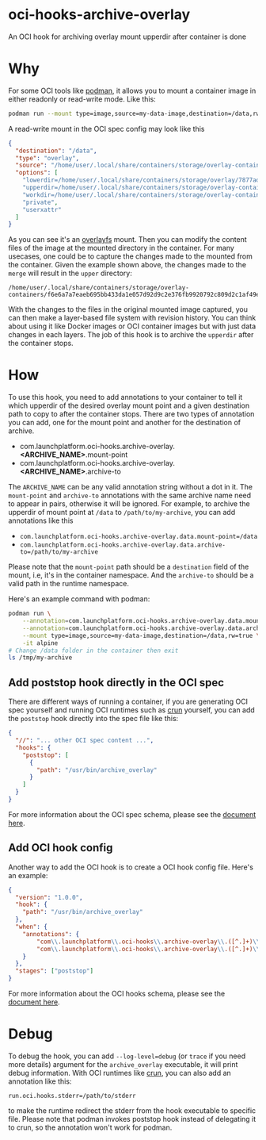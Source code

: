# oci-hooks-archive-overlay
An OCI hook for archiving overlay mount upperdir after container is done

# Why

For some OCI tools like [podman](https://podman.io), it allows you to mount a container image in either readonly or read-write mode.
Like this:

```bash
podman run --mount type=image,source=my-data-image,destination=/data,rw=true -it alpine
```

A read-write mount in the OCI spec config may look like this

```json
{
  "destination": "/data",
  "type": "overlay",
  "source": "/home/user/.local/share/containers/storage/overlay-containers/f6e6a7a7eaeb695bb433da1e057d92d9c2e376fb9920792c809d2c1af49e5709/userdata/overlay/3190055391/merge",
  "options": [
    "lowerdir=/home/user/.local/share/containers/storage/overlay/7877ad4aca46f49c306c8044f0d2a1528b642db9aed165f8b022f2b59fc9c237/merged",
    "upperdir=/home/user/.local/share/containers/storage/overlay-containers/f6e6a7a7eaeb695bb433da1e057d92d9c2e376fb9920792c809d2c1af49e5709/userdata/overlay/3190055391/upper",
    "workdir=/home/user/.local/share/containers/storage/overlay-containers/f6e6a7a7eaeb695bb433da1e057d92d9c2e376fb9920792c809d2c1af49e5709/userdata/overlay/3190055391/work",
    "private",
    "userxattr"
  ]
}
```

As you can see it's an [overlayfs](https://docs.kernel.org/filesystems/overlayfs.html) mount.
Then you can modify the content files of the image at the mounted directory in the container.
For many usecases, one could be to capture the changes made to the mounted from the container.
Given the example shown above, the changes made to the `merge` will result in the `upper` directory:

```
/home/user/.local/share/containers/storage/overlay-containers/f6e6a7a7eaeb695bb433da1e057d92d9c2e376fb9920792c809d2c1af49e5709/userdata/overlay/3190055391/upper
```

With the changes to the files in the original mounted image captured, you can then make a layer-based file system with revision history.
You can think about using it like Docker images or OCI container images but with just data changes in each layers.
The job of this hook is to archive the `upperdir` after the container stops.

# How

To use this hook, you need to add annotations to your container to tell it which upperdir of the desired overlay mount point and a given destination path to copy to after the container stops.
There are two types of annotation you can add, one for the mount point and another for the destination of archive.

- com.launchplatform.oci-hooks.archive-overlay.**<ARCHIVE_NAME>**.mount-point
- com.launchplatform.oci-hooks.archive-overlay.**<ARCHIVE_NAME>**.archive-to

The `ARCHIVE_NAME` can be any valid annotation string without a dot in it.
The `mount-point` and `archive-to` annotations with the same archive name need to appear in pairs, otherwise it will be ignored.
For example, to archive the upperdir of mount point at `/data` to `/path/to/my-archive`, you can add annotations like this

- `com.launchplatform.oci-hooks.archive-overlay.data.mount-point=/data`
- `com.launchplatform.oci-hooks.archive-overlay.data.archive-to=/path/to/my-archive`

Please note that the `mount-point` path should be a `destination` field of the mount, i.e, it's in the container namespace.
And the `archive-to` should be a valid path in the runtime namespace.

Here's an example command with podman:

```bash
podman run \
    --annotation=com.launchplatform.oci-hooks.archive-overlay.data.mount-point=/data \
    --annotation=com.launchplatform.oci-hooks.archive-overlay.data.archive-to=/tmp/my-archive \
    --mount type=image,source=my-data-image,destination=/data,rw=true \
    -it alpine
# Change /data folder in the container then exit
ls /tmp/my-archive
```

## Add poststop hook directly in the OCI spec

There are different ways of running a container, if you are generating OCI spec yourself and running OCI runtimes such as [crun](https://github.com/containers/crun) yourself, you can add the `poststop` hook directly into the spec file like this:

```json
{
  "//": "... other OCI spec content ...",
  "hooks": {
    "poststop": [
      {
        "path": "/usr/bin/archive_overlay"
      }
    ]
  }
}
```

For more information about the OCI spec schema, please see the [document here](https://github.com/opencontainers/runtime-spec/blob/48415de180cf7d5168ca53a5aa27b6fcec8e4d81/config.md#posix-platform-hooks).

## Add OCI hook config

Another way to add the OCI hook is to create a OCI hook config file.
Here's an example:

```json
{
  "version": "1.0.0",
  "hook": {
    "path": "/usr/bin/archive_overlay"
  },
  "when": {
    "annotations": {
        "com\\.launchplatform\\.oci-hooks\\.archive-overlay\\.([^.]+)\\.mount-point": "(.+)",
        "com\\.launchplatform\\.oci-hooks\\.archive-overlay\\.([^.]+)\\.archive-to": "(.+)"
    }
  },
  "stages": ["poststop"]
}
```

For more information about the OCI hooks schema, please see the [document here](https://github.com/containers/podman/blob/v3.4.7/pkg/hooks/docs/oci-hooks.5.md).

# Debug

To debug the hook, you can add `--log-level=debug` (or `trace` if you need more details) argument for the `archive_overlay` executable, it will print debug information.
With OCI runtimes like [crun](https://github.com/containers/crun), you can also add an annotation like this:

```
run.oci.hooks.stderr=/path/to/stderr
```

to make the runtime redirect the stderr from the hook executable to specific file.
Please note that podman invokes poststop hook instead of delegating it to crun, so the annotation won't work for podman.
